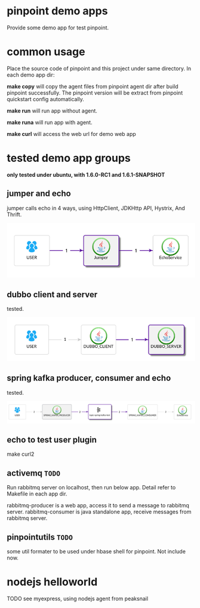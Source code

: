 # pinpoint demo apps
Provide some demo app for test pinpoint.

# common usage
Place the source code of pinpoint and this project under same directory.
In each demo app dir:

**make copy** will copy the agent files from pinpoint agent dir after build pinpoint successfully. The pinpoint version will be extract from pinpoint quickstart config automatically.

**make run** will run app without agent.

**make runa** will run app with agent.

**make curl** will access the web url for demo web app


# tested demo app groups
**only tested under ubuntu, with 1.6.0-RC1 and 1.6.1-SNAPSHOT**
## jumper and echo
jumper calls echo in 4 ways, using HttpClient, JDKHttp API, Hystrix, And Thrift.

![topology](doc/jumper-echo-map.png)

## dubbo client and server

tested.

![topology](doc/dubbo-map.png)

## spring kafka producer, consumer and echo

tested.

![topology](doc/spring-kafka-map.png)

## echo to test user plugin
make curl2

## activemq `TODO`
Run rabbitmq server on localhost, then run below app. Detail refer to Makefile in each app dir.

rabbitmq-producer is a web app, access it to send a message to rabbitmq server.
rabbitmq-consumer is java standalone app, receive messages from rabbitmq server.

## pinpointutils `TODO`
some util formater to be used under hbase shell for pinpoint. Not include now.

# nodejs helloworld
TODO
see myexpress, using nodejs agent from peaksnail

